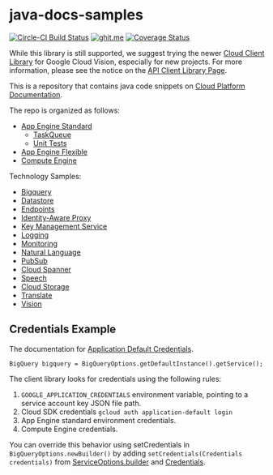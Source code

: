 # java-docs-samples

[![Circle-CI Build Status](https://circleci.com/gh/GoogleCloudPlatform/java-docs-samples.svg?style=shield&circle-token=117b41ead030b212fc7d519519ee9262c4f3480b)](https://circleci.com/gh/GoogleCloudPlatform/java-docs-samples)
[![ghit.me](https://ghit.me/badge.svg?repo=GoogleCloudPlatform/java-docs-samples)](https://ghit.me/repo/GoogleCloudPlatform/java-docs-samples)
[![Coverage Status](https://codecov.io/gh/GoogleCloudPlatform/java-docs-samples/branch/master/graph/badge.svg)](https://codecov.io/gh/GoogleCloudPlatform/java-docs-samples)


While this library is still supported, we suggest trying the newer [Cloud Client Library](https://developers.google.com/api-client-library/java/apis/vision/v1) for Google Cloud Vision, especially for new projects. For more information, please see the notice on the [API Client Library Page](https://developers.google.com/api-client-library/java/apis/vision/v1).

This is a repository that contains java code snippets on [Cloud Platform Documentation](https://cloud.google.com/docs/).

The repo is organized as follows:

* [App Engine Standard](appengine)
  * [TaskQueue](taskqueue) <!-- shouldn't this be in appengien ?? -->
  * [Unit Tests](unittests)
* [App Engine Flexible](flexible)
* [Compute Engine](compute)

Technology Samples:

* [Bigquery](bigquery)
* [Datastore](datastore)
* [Endpoints](endpoints)
* [Identity-Aware Proxy](iap)
* [Key Management Service](kms)
* [Logging](logging)
* [Monitoring](monitoring)
* [Natural Language](language)
* [PubSub](pubsub)
* [Cloud Spanner](spanner)
* [Speech](speech)
* [Cloud Storage](storage)
* [Translate](translate)
* [Vision](vision)

## Credentials Example

The documentation for [Application Default Credentials](https://developers.google.com/identity/protocols/application-default-credentials).

`BigQuery bigquery = BigQueryOptions.getDefaultInstance().getService();`

The client library looks for credentials using the following rules:

1. `GOOGLE_APPLICATION_CREDENTIALS` environment variable, pointing to a service account key JSON file path.
2. Cloud SDK credentials `gcloud auth application-default login`
3. App Engine standard environment credentials.
4. Compute Engine credentials.

You can override this behavior using setCredentials in `BigQueryOptions.newBuilder()` by adding `setCredentials(Credentials credentials)` from [ServiceOptions.builder](http://googlecloudplatform.github.io/google-cloud-java/0.12.0/apidocs/com/google/cloud/ServiceOptions.Builder.html#setCredentials-com.google.auth.Credentials-) and [Credentials](http://google.github.io/google-auth-library-java/releases/0.6.0/apidocs/com/google/auth/Credentials.html?is-external=true).
